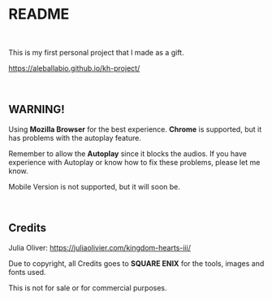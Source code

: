 # README

<br/>

This is  my first personal project that I made as a gift.

https://aleballabio.github.io/kh-project/

<br/>

## WARNING!

Using **Mozilla Browser** for the best experience. **Chrome** is supported, but it has problems with the autoplay feature.

Remember to allow the **Autoplay** since it blocks the audios. If you have experience with Autoplay or know how to fix these problems,  please let me know.

Mobile Version is not supported, but it will soon be.

<br/>

## Credits

Julia Oliver: https://juliaolivier.com/kingdom-hearts-iii/

Due to copyright, all  Credits goes to  **SQUARE ENIX** for the tools, images and fonts used.

This is not for sale or for commercial purposes.
